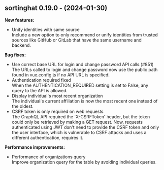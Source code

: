 ## sortinghat 0.19.0 - (2024-01-30)

**New features:**

 * Unify identities with same source\
   Include a new option to only recommend or unify identities from
   trusted sources like GitHub or GitLab that have the same username and
   backend.

**Bug fixes:**

 * Use correct base URL for login and change password API calls (#851)\
   The URLs called to login and change password now use the public path
   found in vue.config.js if no API URL is specified.
 * Authentication required fixed\
   When the AUTHENTICATION_REQUIRED setting is set to False, any query to
   the API is allowed.
 * Display individual's most recent organization\
   The individual's current affiliation is now the most recent one
   instead of the oldest.
 * CSRF token is only required on web requests\
   The GraphQL API required the 'X-CSRFToken' header, but the token could
   only be retrieved by making a GET request. Now, requests authenticated
   using JWT don't need to provide the CSRF token and only the user
   interface, which is vulnerable to CSRF attacks and uses a different
   authentication, requires it.

**Performance improvements:**

 * Performance of organizations query\
   Improve organization query for the table by avoiding individual
   queries.


